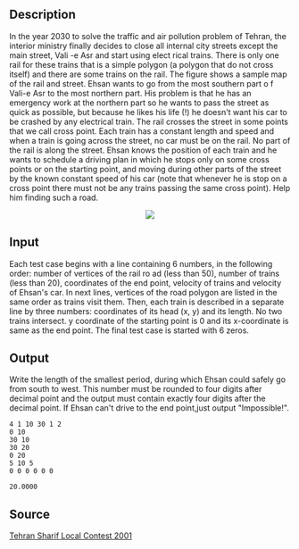 <h2>Description</h2><p>In the year 2030 to solve the traffic and air pollution problem of Tehran, the interior ministry finally decides to close all internal city streets except the main street, Vali -e Asr and start using elect rical trains. There is only one rail for these trains that is a simple polygon (a polygon that do not cross itself) and there are some trains on the rail. The figure shows a sample map of the rail and street. Ehsan wants to go from the most southern part o f Vali-e Asr to the most northern part. His problem is that he has an emergency work at the northern part so he wants to pass the street as quick as possible, but because he likes his life (!) he doesn't want his car to be crashed by any electrical train.  The rail crosses the street in some points that we call  cross point. Each train has a constant length and speed and when a train is going across the street, no car must be on the rail. No part of the rail is along the street. Ehsan knows the position of each train and he wants to schedule a driving plan in which he stops  only  on some cross points or on the starting point, and moving during other parts of the street by the known constant speed of his car (note that whenever he is stop on a cross point there must not be any trains passing the same cross point). Help him finding such a road.  
</p><center><img src="images/1536_1.jpg"></center><h2>Input</h2><p>Each test case begins with a line containing 6 numbers, in the following order: number of vertices of the rail ro ad (less than 50), number of trains (less than 20), coordinates of the end point, velocity of trains and velocity of Ehsan's car. In next lines, vertices of the road polygon are listed in the same order as trains visit them. Then, each train is described in a separate line by three numbers: coordinates of its head  (x, y) and its length. No two trains intersect.  y coordinate of the starting point is 0 and its x-coordinate is same as the end point. The final test case is started with 6 zeros. </p><h2>Output</h2><p>Write the length of the smallest period, during which Ehsan could safely go from south to west. This number must be rounded to four digits after decimal point and the output must contain exactly four digits after the decimal point.  If Ehsan can't drive to the end point,just output "Impossible!".</p><pre><code class="language-input1">4 1 10 30 1 2
0 10
30 10
30 20
0 20
5 10 5
0 0 0 0 0 0</code></pre><pre><code class="language-output1">20.0000</code></pre><h2>Source</h2><a href="searchproblem?field=source&amp;key=Tehran+Sharif+Local+Contest+2001">Tehran Sharif Local Contest 2001</a>
